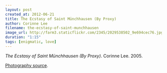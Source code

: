 ```yaml
---
layout: post
created_at: 2012-06-21
title: The Ecstasy of Saint Münchhausen (By Proxy)
author: Corinne Lee
filename: the-ecstasy-of-saint-munchhausen
image_url: http://farm3.staticflickr.com/2345/2029538502_9e694cec76.jpg
duration: "1:15"
tags: [enigmatic, love]
---
```


_The Ecstasy of Saint Münchhausen (By Proxy)_.  Corinne Lee.  2005.

[Photography source](http://www.flickr.com/photos/cayusa/2029538502/).
